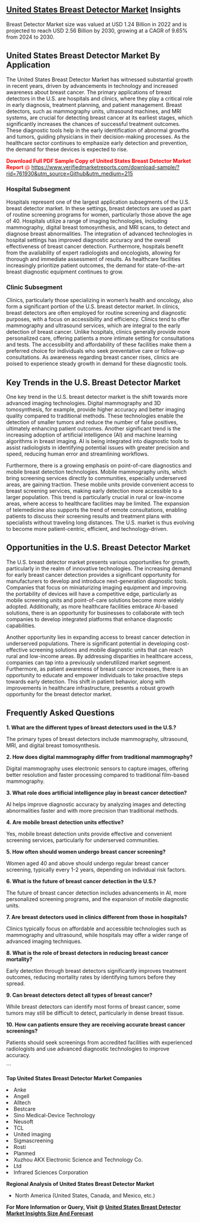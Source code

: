 <h2><a href="https://www.verifiedmarketreports.com/download-sample/?rid=761930&amp;utm_source=Github&amp;utm_medium=215" target="_blank">United States Breast Detector Market</a> Insights</h2><p>Breast Detector Market size was valued at USD 1.24 Billion in 2022 and is projected to reach USD 2.56 Billion by 2030, growing at a CAGR of 9.65% from 2024 to 2030.</p><p><h2>United States Breast Detector Market By Application</h2><p>The United States Breast Detector Market has witnessed substantial growth in recent years, driven by advancements in technology and increased awareness about breast cancer. The primary applications of breast detectors in the U.S. are hospitals and clinics, where they play a critical role in early diagnosis, treatment planning, and patient management. Breast detectors, such as mammography units, ultrasound machines, and MRI systems, are crucial for detecting breast cancer at its earliest stages, which significantly increases the chances of successful treatment outcomes. These diagnostic tools help in the early identification of abnormal growths and tumors, guiding physicians in their decision-making processes. As the healthcare sector continues to emphasize early detection and prevention, the demand for these devices is expected to rise. <p><span class=""><span style="color: #ff0000;"><strong>Download Full PDF Sample Copy of United States Breast Detector Market Report</strong> @ </span><a href="https://www.verifiedmarketreports.com/download-sample/?rid=761930&amp;utm_source=Github&amp;utm_medium=215" target="_blank">https://www.verifiedmarketreports.com/download-sample/?rid=761930&amp;utm_source=Github&amp;utm_medium=215</a></span></p><h3>Hospital Subsegment</h3><p>Hospitals represent one of the largest application subsegments of the U.S. breast detector market. In these settings, breast detectors are used as part of routine screening programs for women, particularly those above the age of 40. Hospitals utilize a range of imaging technologies, including mammography, digital breast tomosynthesis, and MRI scans, to detect and diagnose breast abnormalities. The integration of advanced technologies in hospital settings has improved diagnostic accuracy and the overall effectiveness of breast cancer detection. Furthermore, hospitals benefit from the availability of expert radiologists and oncologists, allowing for thorough and immediate assessment of results. As healthcare facilities increasingly prioritize patient outcomes, the demand for state-of-the-art breast diagnostic equipment continues to grow.<h3>Clinic Subsegment</h3><p>Clinics, particularly those specializing in women’s health and oncology, also form a significant portion of the U.S. breast detector market. In clinics, breast detectors are often employed for routine screening and diagnostic purposes, with a focus on accessibility and efficiency. Clinics tend to offer mammography and ultrasound services, which are integral to the early detection of breast cancer. Unlike hospitals, clinics generally provide more personalized care, offering patients a more intimate setting for consultations and tests. The accessibility and affordability of these facilities make them a preferred choice for individuals who seek preventative care or follow-up consultations. As awareness regarding breast cancer rises, clinics are poised to experience steady growth in demand for these diagnostic tools. <h2>Key Trends in the U.S. Breast Detector Market</h2><p>One key trend in the U.S. breast detector market is the shift towards more advanced imaging technologies. Digital mammography and 3D tomosynthesis, for example, provide higher accuracy and better imaging quality compared to traditional methods. These technologies enable the detection of smaller tumors and reduce the number of false positives, ultimately enhancing patient outcomes. Another significant trend is the increasing adoption of artificial intelligence (AI) and machine learning algorithms in breast imaging. AI is being integrated into diagnostic tools to assist radiologists in identifying potential issues with greater precision and speed, reducing human error and streamlining workflows.<p>Furthermore, there is a growing emphasis on point-of-care diagnostics and mobile breast detection technologies. Mobile mammography units, which bring screening services directly to communities, especially underserved areas, are gaining traction. These mobile units provide convenient access to breast screening services, making early detection more accessible to a larger population. This trend is particularly crucial in rural or low-income areas, where access to healthcare facilities may be limited. The expansion of telemedicine also supports the trend of remote consultations, enabling patients to discuss their screening results and treatment plans with specialists without traveling long distances. The U.S. market is thus evolving to become more patient-centric, efficient, and technology-driven.<h2>Opportunities in the U.S. Breast Detector Market</h2><p>The U.S. breast detector market presents various opportunities for growth, particularly in the realm of innovative technologies. The increasing demand for early breast cancer detection provides a significant opportunity for manufacturers to develop and introduce next-generation diagnostic tools. Companies that focus on miniaturizing imaging equipment and improving the portability of devices will have a competitive edge, particularly as mobile screening units and point-of-care solutions become more widely adopted. Additionally, as more healthcare facilities embrace AI-based solutions, there is an opportunity for businesses to collaborate with tech companies to develop integrated platforms that enhance diagnostic capabilities.<p>Another opportunity lies in expanding access to breast cancer detection in underserved populations. There is significant potential in developing cost-effective screening solutions and mobile diagnostic units that can reach rural and low-income areas. By addressing disparities in healthcare access, companies can tap into a previously underutilized market segment. Furthermore, as patient awareness of breast cancer increases, there is an opportunity to educate and empower individuals to take proactive steps towards early detection. This shift in patient behavior, along with improvements in healthcare infrastructure, presents a robust growth opportunity for the breast detector market.<h2>Frequently Asked Questions</h2><p><strong>1. What are the different types of breast detectors used in the U.S.?</strong></p><p>The primary types of breast detectors include mammography, ultrasound, MRI, and digital breast tomosynthesis.</p><p><strong>2. How does digital mammography differ from traditional mammography?</strong></p><p>Digital mammography uses electronic sensors to capture images, offering better resolution and faster processing compared to traditional film-based mammography.</p><p><strong>3. What role does artificial intelligence play in breast cancer detection?</strong></p><p>AI helps improve diagnostic accuracy by analyzing images and detecting abnormalities faster and with more precision than traditional methods.</p><p><strong>4. Are mobile breast detection units effective?</strong></p><p>Yes, mobile breast detection units provide effective and convenient screening services, particularly for underserved communities.</p><p><strong>5. How often should women undergo breast cancer screening?</strong></p><p>Women aged 40 and above should undergo regular breast cancer screening, typically every 1-2 years, depending on individual risk factors.</p><p><strong>6. What is the future of breast cancer detection in the U.S.?</strong></p><p>The future of breast cancer detection includes advancements in AI, more personalized screening programs, and the expansion of mobile diagnostic units.</p><p><strong>7. Are breast detectors used in clinics different from those in hospitals?</strong></p><p>Clinics typically focus on affordable and accessible technologies such as mammography and ultrasound, while hospitals may offer a wider range of advanced imaging techniques.</p><p><strong>8. What is the role of breast detectors in reducing breast cancer mortality?</strong></p><p>Early detection through breast detectors significantly improves treatment outcomes, reducing mortality rates by identifying tumors before they spread.</p><p><strong>9. Can breast detectors detect all types of breast cancer?</strong></p><p>While breast detectors can identify most forms of breast cancer, some tumors may still be difficult to detect, particularly in dense breast tissue.</p><p><strong>10. How can patients ensure they are receiving accurate breast cancer screenings?</strong></p><p>Patients should seek screenings from accredited facilities with experienced radiologists and use advanced diagnostic technologies to improve accuracy.</p>```</p><p><strong>Top United States Breast Detector Market Companies</strong></p><div data-test-id=""><p><li>Anke</li><li> Angell</li><li> Alltech</li><li> Bestcare</li><li> Sino Medical-Device Technology</li><li> Neusoft</li><li> TCL</li><li> United imaging</li><li> Sigmascreening</li><li> Rosti</li><li> Planmed</li><li> Xuzhou AKX Electronic Science and Technology Co.</li><li>Ltd</li><li> Infrared Sciences Corporation</li></p><div><strong>Regional Analysis of&nbsp;United States Breast Detector Market</strong></div><ul><li dir="ltr"><p dir="ltr">North America&nbsp;(United States, Canada, and Mexico, etc.)</p></li></ul><p><strong>For More Information or Query, Visit @&nbsp;</strong><strong><a href="https://www.verifiedmarketreports.com/product/breast-detector-market/?utm_source=Github&amp;utm_medium=215" target="_blank">United States Breast Detector Market Insights Size And Forecast</a></strong></p></div>
